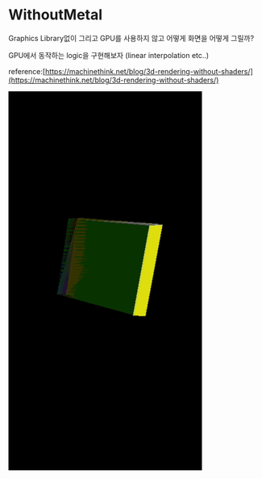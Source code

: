 # WithoutMetal

Graphics Library없이 그리고 GPU를 사용하지 않고 어떻게 화면을 어떻게 그릴까?

GPU에서 동작하는 logic을 구현해보자 (linear interpolation etc..)

reference:[https://machinethink.net/blog/3d-rendering-without-shaders/](https://machinethink.net/blog/3d-rendering-without-shaders/)

![cube](/cube.gif)
